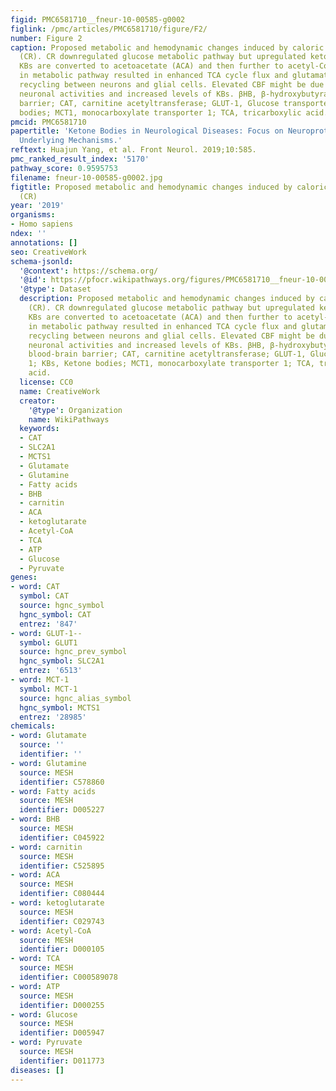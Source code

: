 ```yaml
---
figid: PMC6581710__fneur-10-00585-g0002
figlink: /pmc/articles/PMC6581710/figure/F2/
number: Figure 2
caption: Proposed metabolic and hemodynamic changes induced by caloric restriction
  (CR). CR downregulated glucose metabolic pathway but upregulated ketogenic pathway.
  KBs are converted to acetoacetate (ACA) and then further to acetyl-CoA. The changes
  in metabolic pathway resulted in enhanced TCA cycle flux and glutamate-glutamine
  recycling between neurons and glial cells. Elevated CBF might be due to enhanced
  neuronal activities and increased levels of KBs. βHB, β-hydroxybutyrate; BBB, blood-brain
  barrier; CAT, carnitine acetyltransferase; GLUT-1, Glucose transporter 1; KBs, Ketone
  bodies; MCT1, monocarboxylate transporter 1; TCA, tricarboxylic acid.
pmcid: PMC6581710
papertitle: 'Ketone Bodies in Neurological Diseases: Focus on Neuroprotection and
  Underlying Mechanisms.'
reftext: Huajun Yang, et al. Front Neurol. 2019;10:585.
pmc_ranked_result_index: '5170'
pathway_score: 0.9595753
filename: fneur-10-00585-g0002.jpg
figtitle: Proposed metabolic and hemodynamic changes induced by caloric restriction
  (CR)
year: '2019'
organisms:
- Homo sapiens
ndex: ''
annotations: []
seo: CreativeWork
schema-jsonld:
  '@context': https://schema.org/
  '@id': https://pfocr.wikipathways.org/figures/PMC6581710__fneur-10-00585-g0002.html
  '@type': Dataset
  description: Proposed metabolic and hemodynamic changes induced by caloric restriction
    (CR). CR downregulated glucose metabolic pathway but upregulated ketogenic pathway.
    KBs are converted to acetoacetate (ACA) and then further to acetyl-CoA. The changes
    in metabolic pathway resulted in enhanced TCA cycle flux and glutamate-glutamine
    recycling between neurons and glial cells. Elevated CBF might be due to enhanced
    neuronal activities and increased levels of KBs. βHB, β-hydroxybutyrate; BBB,
    blood-brain barrier; CAT, carnitine acetyltransferase; GLUT-1, Glucose transporter
    1; KBs, Ketone bodies; MCT1, monocarboxylate transporter 1; TCA, tricarboxylic
    acid.
  license: CC0
  name: CreativeWork
  creator:
    '@type': Organization
    name: WikiPathways
  keywords:
  - CAT
  - SLC2A1
  - MCTS1
  - Glutamate
  - Glutamine
  - Fatty acids
  - BHB
  - carnitin
  - ACA
  - ketoglutarate
  - Acetyl-CoA
  - TCA
  - ATP
  - Glucose
  - Pyruvate
genes:
- word: CAT
  symbol: CAT
  source: hgnc_symbol
  hgnc_symbol: CAT
  entrez: '847'
- word: GLUT-1--
  symbol: GLUT1
  source: hgnc_prev_symbol
  hgnc_symbol: SLC2A1
  entrez: '6513'
- word: MCT-1
  symbol: MCT-1
  source: hgnc_alias_symbol
  hgnc_symbol: MCTS1
  entrez: '28985'
chemicals:
- word: Glutamate
  source: ''
  identifier: ''
- word: Glutamine
  source: MESH
  identifier: C578860
- word: Fatty acids
  source: MESH
  identifier: D005227
- word: BHB
  source: MESH
  identifier: C045922
- word: carnitin
  source: MESH
  identifier: C525895
- word: ACA
  source: MESH
  identifier: C080444
- word: ketoglutarate
  source: MESH
  identifier: C029743
- word: Acetyl-CoA
  source: MESH
  identifier: D000105
- word: TCA
  source: MESH
  identifier: C000589078
- word: ATP
  source: MESH
  identifier: D000255
- word: Glucose
  source: MESH
  identifier: D005947
- word: Pyruvate
  source: MESH
  identifier: D011773
diseases: []
---
```

